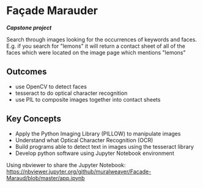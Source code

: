 # Façade Marauder

***Capstone project***

Search through images looking for the occurrences of keywords and faces.
E.g. if you search for "lemons" it will return a contact sheet of all of the faces which were located on the image page which mentions "lemons"

## Outcomes
- use OpenCV to detect faces
- tesseract to do optical character recognition
- use PIL to composite images together into contact sheets

## Key Concepts
- Apply the Python Imaging Library (PILLOW) to manipulate images
- Understand what Optical Character Recognition (OCR)
- Build programs able to detect text in images using the tesseract library
- Develop python software using Jupyter Notebook environment

Using nbviewer to share the Jupyter Notebook: https://nbviewer.jupyter.org/github/muralweaver/Facade-Maraud/blob/master/app.ipynb
